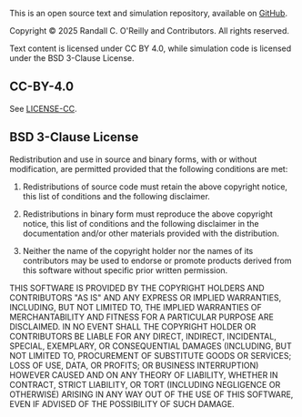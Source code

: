 This is an open source text and simulation repository, available on [GitHub](https://github.com/CompCogNeuro/CompCogNeuro.github.io).

Copyright © 2025 Randall C. O'Reilly and Contributors. All rights reserved.

Text content is licensed under CC BY 4.0, while simulation code is licensed under the BSD 3-Clause License.

## CC-BY-4.0

See [LICENSE-CC](https://github.com/CompCogNeuro/CompCogNeuro.github.io/blob/main/LICENSE-CC).

## BSD 3-Clause License

Redistribution and use in source and binary forms, with or without
modification, are permitted provided that the following conditions are met:

1. Redistributions of source code must retain the above copyright notice, this
   list of conditions and the following disclaimer.

2. Redistributions in binary form must reproduce the above copyright notice,
   this list of conditions and the following disclaimer in the documentation
   and/or other materials provided with the distribution.

3. Neither the name of the copyright holder nor the names of its
   contributors may be used to endorse or promote products derived from
   this software without specific prior written permission.

THIS SOFTWARE IS PROVIDED BY THE COPYRIGHT HOLDERS AND CONTRIBUTORS "AS IS"
AND ANY EXPRESS OR IMPLIED WARRANTIES, INCLUDING, BUT NOT LIMITED TO, THE
IMPLIED WARRANTIES OF MERCHANTABILITY AND FITNESS FOR A PARTICULAR PURPOSE ARE
DISCLAIMED. IN NO EVENT SHALL THE COPYRIGHT HOLDER OR CONTRIBUTORS BE LIABLE
FOR ANY DIRECT, INDIRECT, INCIDENTAL, SPECIAL, EXEMPLARY, OR CONSEQUENTIAL
DAMAGES (INCLUDING, BUT NOT LIMITED TO, PROCUREMENT OF SUBSTITUTE GOODS OR
SERVICES; LOSS OF USE, DATA, OR PROFITS; OR BUSINESS INTERRUPTION) HOWEVER
CAUSED AND ON ANY THEORY OF LIABILITY, WHETHER IN CONTRACT, STRICT LIABILITY,
OR TORT (INCLUDING NEGLIGENCE OR OTHERWISE) ARISING IN ANY WAY OUT OF THE USE
OF THIS SOFTWARE, EVEN IF ADVISED OF THE POSSIBILITY OF SUCH DAMAGE.
